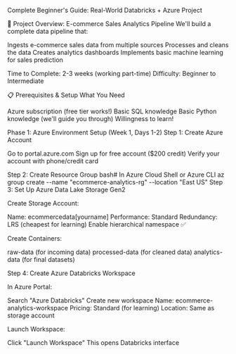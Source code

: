 Complete Beginner's Guide: Real-World Databricks + Azure Project

🎯 Project Overview: E-commerce Sales Analytics Pipeline
We'll build a complete data pipeline that:

Ingests e-commerce sales data from multiple sources
Processes and cleans the data
Creates analytics dashboards
Implements basic machine learning for sales prediction

Time to Complete: 2-3 weeks (working part-time)
Difficulty: Beginner to Intermediate

📋 Prerequisites & Setup
What You Need

Azure subscription (free tier works!)
Basic SQL knowledge
Basic Python knowledge (we'll guide you through)
Willingness to learn!


Phase 1: Azure Environment Setup (Week 1, Days 1-2)
Step 1: Create Azure Account

Go to portal.azure.com
Sign up for free account ($200 credit)
Verify your account with phone/credit card

Step 2: Create Resource Group
bash# In Azure Cloud Shell or Azure CLI
az group create --name "ecommerce-analytics-rg" --location "East US"
Step 3: Set Up Azure Data Lake Storage Gen2

Create Storage Account:

Name: ecommercedata[yourname]
Performance: Standard
Redundancy: LRS (cheapest for learning)
Enable hierarchical namespace ✅


Create Containers:

raw-data (for incoming data)
processed-data (for cleaned data)
analytics-data (for final datasets)



Step 4: Create Azure Databricks Workspace

In Azure Portal:

Search "Azure Databricks"
Create new workspace
Name: ecommerce-analytics-workspace
Pricing: Standard (for learning)
Location: Same as storage account


Launch Workspace:

Click "Launch Workspace"
This opens Databricks interface